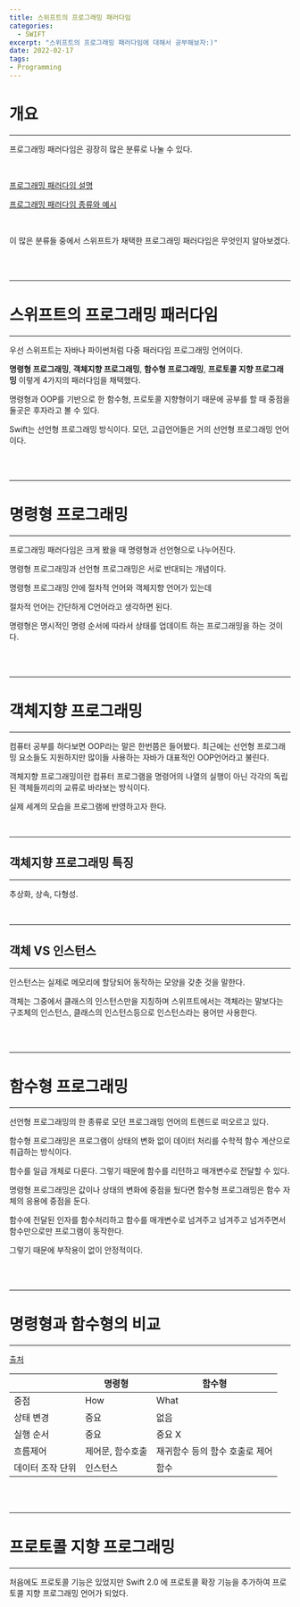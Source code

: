 ```yaml
---
title: 스위프트의 프로그래밍 패러다임
categories:
  - SWIFT
excerpt: "스위프트의 프로그래밍 패러다임에 대해서 공부해보자:)"
date: 2022-02-17
tags:
- Programming
---
```




# 개요

---


프로그래밍 패러다임은 굉장히 많은 분류로 나눌 수 있다.

<br />

[프로그래밍 패러다임 설명](https://ko.wikipedia.org/wiki/%ED%94%84%EB%A1%9C%EA%B7%B8%EB%9E%98%EB%B0%8D_%ED%8C%A8%EB%9F%AC%EB%8B%A4%EC%9E%84)

[프로그래밍 패러다임 종류와 예시](https://cs.lmu.edu/~ray/notes/paradigms/)

<br />

이 많은 분류들 중에서 스위프트가 채택한 프로그래밍 패러다임은 무엇인지 알아보겠다.

<br />
<br />

---

# 스위프트의 프로그래밍 패러다임

---

우선 스위프트는 자바나 파이썬처럼 다중 패러다임 프로그래밍 언어이다.

**명령형 프로그래밍**, **객체지향 프로그래밍**, **함수형 프로그래밍**, **프로토콜 지향 프로그래밍** 이렇게 4가지의 패러다임을 채택했다.

명령형과 OOP를 기반으로 한 함수형, 프로토콜 지향형이기 때문에 공부를 할 때 중점을 둘곳은 후자라고 볼 수 있다.

Swift는 선언형 프로그래밍 방식이다. 모던, 고급언어들은 거의 선언형 프로그래밍 언어이다.

<br />
<br />

---

# 명령형 프로그래밍

---

프로그래밍 패러다임은 크게 봤을 때 명령형과 선언형으로 나누어진다.

명령형 프로그래밍과 선언형 프로그래밍은 서로 반대되는 개념이다.

명령형 프로그래밍 안에 절차적 언어와 객체지향 언어가 있는데 

절차적 언어는 간단하게 C언어라고 생각하면 된다.

명령형은 명시적인 명령 순서에 따라서 상태를 업데이트 하는 프로그래밍을 하는 것이다.

<br />
<br />

---

# 객체지향 프로그래밍

---

컴퓨터 공부를 하다보면 OOP라는 말은 한번쯤은 들어봤다. 최근에는 선언형 프로그래밍 요소들도 지원하지만 많이들 사용하는 자바가 대표적인 OOP언어라고 불린다.

객체지향 프로그래밍이란 컴퓨터 프로그램을 명령어의 나열의 실행이 아닌 각각의 독립된 객체들끼리의 교류로 바라보는 방식이다.

실제 세계의 모습을 프로그램에 반영하고자 한다.

<br />

---

## 객체지향 프로그래밍 특징

---

추상화, 상속, 다형성.

<br />

---

## 객체 VS 인스턴스

---

인스턴스는 실제로 메모리에 할당되어 동작하는 모양을 갖춘 것을 말한다.

객체는 그중에서 클래스의 인스턴스만을 지칭하며 스위프트에서는 객체라는 말보다는 구조체의 인스턴스, 클래스의 인스턴스등으로 인스턴스라는 용어만 사용한다.

<br />
<br />

---

# 함수형 프로그래밍

---

선언형 프로그래밍의 한 종류로 모던 프로그래밍 언어의 트렌드로 떠오르고 있다.

함수형 프로그래밍은 프로그램이 상태의 변화 없이 데이터 처리를 수학적 함수 계산으로 취급하는 방식이다.

함수를 일급 개체로 다룬다. 그렇기 때문에 함수를 리턴하고 매개변수로 전달할 수 있다.

명령형 프로그래밍은 값이나 상태의 변화에 중점을 뒀다면 함수형 프로그래밍은 함수 자체의 응용에 중점을 둔다.

함수에 전달된 인자를 함수처리하고 함수를 매개변수로 넘겨주고 넘겨주고 넘겨주면서 함수만으로만 프로그램이 동작한다.

그렇기 때문에 부작용이 없이 안정적이다. 

<br />
<br />

---

# 명령형과 함수형의 비교

---

[출처](https://docs.microsoft.com/en-us/previous-versions/bb669144(v=vs.140)?redirectedfrom=MSDN)

|  | 명령형 | 함수형 |
| --- | --- | --- |
| 중점 | How | What |
| 상태 변경 | 중요 | 없음 |
| 실행 순서 | 중요 | 중요 X |
| 흐름제어 | 제어문, 함수호출 | 재귀함수 등의 함수 호출로 제어 |
| 데이터 조작 단위 | 인스턴스 | 함수 |

<br />
<br />

---

# 프로토콜 지향 프로그래밍

---

처음에도 프로토콜 기능은 있었지만 Swift 2.0 에 프로토콜 확장 기능을 추가하여 프로토콜 지향 프로그래밍 언어가 되었다.

